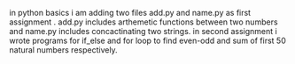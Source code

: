 in python basics i am adding two files  add.py  and name.py as first assignment . add.py includes arthemetic functions between two numbers and name.py includes  concactinating two strings.
in second assignment i wrote programs for if_else and for loop to find even-odd and sum of first 50 natural numbers respectively.
